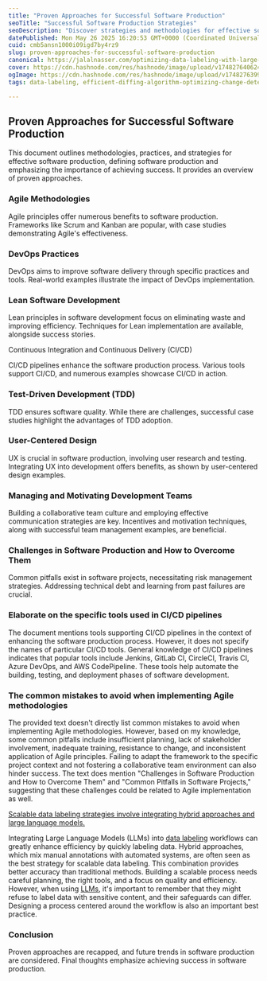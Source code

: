 ```yaml
---
title: "Proven Approaches for Successful Software Production"
seoTitle: "Successful Software Production Strategies"
seoDescription: "Discover strategies and methodologies for effective software production, including Agile, DevOps, Lean, CI/CD, TDD, UX design, and team management"
datePublished: Mon May 26 2025 16:20:53 GMT+0000 (Coordinated Universal Time)
cuid: cmb5ansn1000i09igd7by4rz9
slug: proven-approaches-for-successful-software-production
canonical: https://jalalnasser.com/optimizing-data-labeling-with-large-language-models-llms/
cover: https://cdn.hashnode.com/res/hashnode/image/upload/v1748276406246/ffc018c8-2431-4b0d-8658-e24b6648d578.jpeg
ogImage: https://cdn.hashnode.com/res/hashnode/image/upload/v1748276399491/2ca88864-0ddc-444a-8017-3b623ca354b2.jpeg
tags: data-labeling, efficient-diffing-algorithm-optimizing-change-detection-in-data-structures, llms

---
```


## Proven Approaches for Successful Software Production

This document outlines methodologies, practices, and strategies for effective software production, defining software production and emphasizing the importance of achieving success. It provides an overview of proven approaches.

### Agile Methodologies

Agile principles offer numerous benefits to software production. Frameworks like Scrum and Kanban are popular, with case studies demonstrating Agile's effectiveness.

### DevOps Practices

DevOps aims to improve software delivery through specific practices and tools. Real-world examples illustrate the impact of DevOps implementation.

### Lean Software Development

Lean principles in software development focus on eliminating waste and improving efficiency. Techniques for Lean implementation are available, alongside success stories.

Continuous Integration and Continuous Delivery (CI/CD)

CI/CD pipelines enhance the software production process. Various tools support CI/CD, and numerous examples showcase CI/CD in action.

### Test-Driven Development (TDD)

TDD ensures software quality. While there are challenges, successful case studies highlight the advantages of TDD adoption.

### User-Centered Design

UX is crucial in software production, involving user research and testing. Integrating UX into development offers benefits, as shown by user-centered design examples.

### Managing and Motivating Development Teams

Building a collaborative team culture and employing effective communication strategies are key. Incentives and motivation techniques, along with successful team management examples, are beneficial.

### Challenges in Software Production and How to Overcome Them

Common pitfalls exist in software projects, necessitating risk management strategies. Addressing technical debt and learning from past failures are crucial.

### Elaborate on the specific tools used in CI/CD pipelines

The document mentions tools supporting CI/CD pipelines in the context of enhancing the software production process. However, it does not specify the names of particular CI/CD tools. General knowledge of CI/CD pipelines indicates that popular tools include Jenkins, GitLab CI, CircleCI, Travis CI, Azure DevOps, and AWS CodePipeline. These tools help automate the building, testing, and deployment phases of software development.

### The common mistakes to avoid when implementing Agile methodologies

The provided text doesn't directly list common mistakes to avoid when implementing Agile methodologies. However, based on my knowledge, some common pitfalls include insufficient planning, lack of stakeholder involvement, inadequate training, resistance to change, and inconsistent application of Agile principles. Failing to adapt the framework to the specific project context and not fostering a collaborative team environment can also hinder success. The text does mention "Challenges in Software Production and How to Overcome Them" and "Common Pitfalls in Software Projects," suggesting that these challenges could be related to Agile implementation as well.

[Scalable data labeling strategies involve integrating hybrid approaches and large language models.](https://jalalnasser.com/optimizing-data-labeling-with-large-language-models-llms/)

Integrating Large Language Models (LLMs) into [data labeling](https://jalalnasser.com/optimizing-data-labeling-with-large-language-models-llms/) workflows can greatly enhance efficiency by quickly labeling data. Hybrid approaches, which mix manual annotations with automated systems, are often seen as the best strategy for scalable data labeling. This combination provides better accuracy than traditional methods. Building a scalable process needs careful planning, the right tools, and a focus on quality and efficiency. However, when using [LLMs](https://jalalnasser.com/optimizing-data-labeling-with-large-language-models-llms/), it's important to remember that they might refuse to label data with sensitive content, and their safeguards can differ. Designing a process centered around the workflow is also an important best practice.

### Conclusion

Proven approaches are recapped, and future trends in software production are considered. Final thoughts emphasize achieving success in software production.
